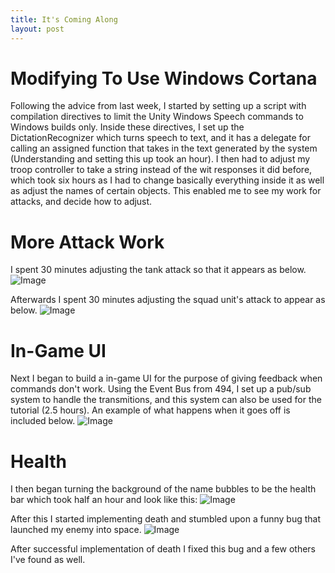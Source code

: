 ```yaml
---
title: It's Coming Along
layout: post
---
```

# Modifying To Use Windows Cortana
Following the advice from last week, I started by setting up a script with compilation directives to limit the Unity Windows Speech commands to Windows builds only. Inside these directives, I set up the DictationRecognizer which turns speech to text, and it has a delegate for calling an assigned function that takes in the text generated by the system (Understanding and setting this up took an hour).
I then had to adjust my troop controller to take a string instead of the wit responses it did before, which took six hours as I had to change basically everything inside it as well as adjust the names of certain objects. This enabled me to see my work for attacks, and decide how to adjust.

# More Attack Work
I spent 30 minutes adjusting the tank attack so that it appears as below. ![Image](https://i.imgur.com/rfLbuTz.gif)

Afterwards I spent 30 minutes adjusting the squad unit's attack to appear as below. ![Image](https://i.imgur.com/aZUbJ5u.gif)

# In-Game UI
Next I began to build a in-game UI for the purpose of giving feedback when commands don't work. Using the Event Bus from 494, I set up a pub/sub system to handle the transmitions, and this system can also be used for the tutorial (2.5 hours). An example of what happens when it goes off is included below. ![Image](https://i.imgur.com/ZSCMMTO.gif)

# Health
I then began turning the background of the name bubbles to be the health bar which took half an hour and look like this: ![Image](https://i.imgur.com/M4LJrf4.gif)

After this I started implementing death and stumbled upon a funny bug that launched my enemy into space. ![Image](https://i.imgur.com/3FdpEw9.gif)

After successful implementation of death I fixed this bug and a few others I've found as well.
